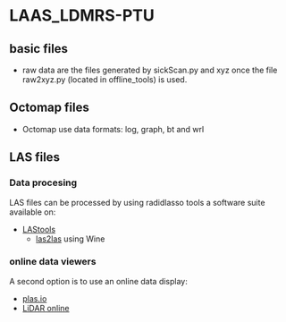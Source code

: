 # **LAAS_LDMRS-PTU**

## basic files
* raw data are the files generated by sickScan.py and xyz once the file raw2xyz.py (located in offline_tools) is used.

## Octomap files
* Octomap use data formats: log, graph, bt and wrl

## LAS files

### Data procesing
LAS files can be processed by using radidlasso tools a software suite available on:
*  [LAStools](https://rapidlasso.com)
    * [las2las](https://rapidlasso.com/2014/10/04/using-lastools-on-mac-os-x-with-wine/) using Wine

### online data viewers
A second option is to use an online data display:
* [plas.io](http://plas.io)
* [LiDAR online](http://lidarview.com)
